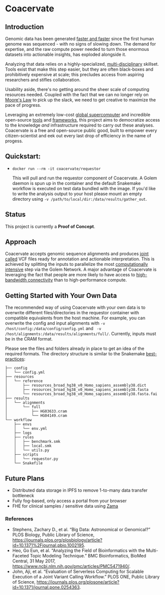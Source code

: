 # Coacervate

## Introduction

Genomic data has been generated [faster and faster](https://journals.plos.org/plosbiology/article?id=10.1371/journal.pbio.1002195) since the first human genome was sequenced - with no signs of slowing down. The demand for expertise, and the raw compute power needed to turn those enormous datasets into actionable insights, has exploded alongside it.

Analyzing that data relies on a highly-specialized, [multi-disciplinary](https://www.ncbi.nlm.nih.gov/pmc/articles/PMC5471940/) skillset. Tools exist that make this step easier, but they are often black-boxes and prohibitively expensive at scale; this precludes access from aspiring researchers and stifles collaboration.

Usability aside, there's no getting around the sheer scale of computing resources needed. Coupled with the fact that we can no longer rely on [Moore's Law](https://www.technologyreview.com/2016/05/13/245938/moores-law-is-dead-now-what/) to pick up the slack, we need to get creative to maximize the pace of progress.

Leveraging an extremely low-cost [global supercomputer](golem.network) and incredible open-source [tools](https://gatk.broadinstitute.org/hc/en-us) and [frameworks](https://snakemake.github.io/), this project aims to democratize access to the knowledge _and_ infrastructure required to carry out these analyses. Coacervate is a free and open-source public good, built to empower every citizen-scientist and eek out every last drop of efficiency in the name of progess.


## Quickstart:
- `docker run --rm -it coacervate/requestor`

  This will pull and run the requestor component of Coacervate. A Golem daemon is spun up in the container and the default Snakemake workflow is executed on test data bundled with the image. If you'd like to write the analysis output to your host please mount an empty directory using `-v /path/to/local/dir:/data/results/gather_out`.

## Status
This project is currently a **Proof of Concept**. 

## Approach
Coacervate accepts genomic sequence alignments and produces [joint called](https://gatk.broadinstitute.org/hc/en-us/articles/360035890431-The-logic-of-joint-calling-for-germline-short-variants) VCF files ready for annotation and actionable interpretation. This is achieved by splitting the inputs to parallelize the most [computationally intensive](https://journals.plos.org/plosone/article?id=10.1371/journal.pone.0254363#pone-0254363-g003) step via the Golem Network. A major advantage of Coacervate is leveraging the fact that people are more likely to have access to [high-bandwidth connectivity](https://www.fiercetelecom.com/broadband/att-upgrades-its-fiber-network-offer-2-gig-5-gig-speeds) than to high-performance compute.


## Getting Started with Your Own Data
The recommended way of using Coacervate with your own data is to overwrite different files/directories in the requestor container with compatible equivalents from the host machine. For example, you can overwrite the config and input alignments with `-v /host/config:/data/config/config.yml` and ` -v /host/alignments:/data/results/alignments/full/`. Currently, inputs must be in the CRAM format. 

Please see the files and folders already in place to get an idea of the required formats. The directory structure is similar to the Snakemake [best-practices](https://snakemake.readthedocs.io/en/stable/snakefiles/deployment.html#distribution-and-reproducibility):
```
├── config
│   └── config.yml
├── resources
│   └── reference
│       ├── resources_broad_hg38_v0_Homo_sapiens_assembly38.dict
│       ├── resources_broad_hg38_v0_Homo_sapiens_assembly38.fasta
│       └── resources_broad_hg38_v0_Homo_sapiens_assembly38.fasta.fai
├── results
│   └── alignments
│       └── full
│           ├── HG03633.cram
│           └── HG04149.cram
└── workflow
    ├── envs
    │   └── env.yml
    ├── logs
    ├── rules
    │   ├── benchmark.smk
    │   ├── local.smk
    │   └── utils.py
    ├── scripts
    │   └── requestor.py
    └── Snakefile
```

## Future Plans
- Distributed data storage in IPFS to remove 1-to-many data transfer bottleneck
- Fully fog-based, only access a portal from your browser
- FHE for clinical samples / sensitive data using [Zama](https://www.zama.ai/)

### References
  - Stephens, Zachary D., et al. “Big Data: Astronomical or Genomical?” PLOS Biology, Public Library of Science, https://journals.plos.org/plosbiology/article?id=10.1371%2Fjournal.pbio.1002195. 
  - Heo, Go Eun, et al. “Analyzing the Field of Bioinformatics with the Multi-Faceted Topic Modeling Technique.” BMC Bioinformatics, BioMed Central, 31 May 2017, https://www.ncbi.nlm.nih.gov/pmc/articles/PMC5471940/.
  - John, Aji, et al. “Evaluation of Serverless Computing for Scalable Execution of a Joint Variant Calling Workflow.” PLOS ONE, Public Library of Science, https://journals.plos.org/plosone/article?id=10.1371/journal.pone.0254363.